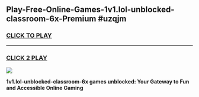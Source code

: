 
## Play-Free-Online-Games-1v1.lol-unblocked-classroom-6x-Premium #uzqjm
<h3>
<a href="https://premium.freeplayer.one?title=1v1.lol-unblocked-classroom-6x&ref=8M">CLICK TO PLAY</a></h3>
<hr>

<h3>
<a href="https://premium.freeplayer.one?title=1v1.lol-unblocked-classroom-6x&ref=8M">CLICK 2 PLAY</a>
  
</h3>

<a href="https://premium.freeplayer.one?title=1v1.lol-unblocked-classroom-6x&ref=8M"><img src="https://clearcache.store/games.png"></a>


**1v1.lol-unblocked-classroom-6x games unblocked: Your Gateway to Fun and Accessible Online Gaming**
